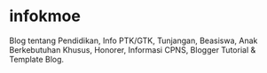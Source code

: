 # infokmoe
Blog tentang Pendidikan, Info PTK/GTK, Tunjangan, Beasiswa, Anak Berkebutuhan Khusus, Honorer, Informasi CPNS, Blogger Tutorial &amp; Template Blog.
